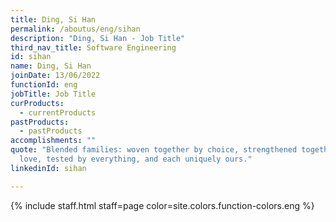 ```yaml
---
title: Ding, Si Han
permalink: /aboutus/eng/sihan
description: "Ding, Si Han - Job Title"
third_nav_title: Software Engineering
id: sihan
name: Ding, Si Han
joinDate: 13/06/2022
functionId: eng
jobTitle: Job Title
curProducts:
  - currentProducts
pastProducts:
  - pastProducts
accomplishments: ""
quote: "Blended families: woven together by choice, strengthened together by
  love, tested by everything, and each uniquely ours."
linkedinId: sihan

---
```


{% include staff.html staff=page color=site.colors.function-colors.eng %}
